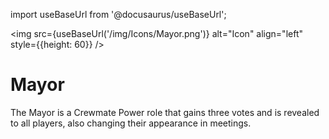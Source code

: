 import useBaseUrl from '@docusaurus/useBaseUrl';

<img src={useBaseUrl('/img/Icons/Mayor.png')} alt="Icon" align="left" style={{height: 60}} />
# Mayor

The Mayor is a Crewmate Power role that gains three votes and is revealed to all players, also changing their appearance in meetings.
